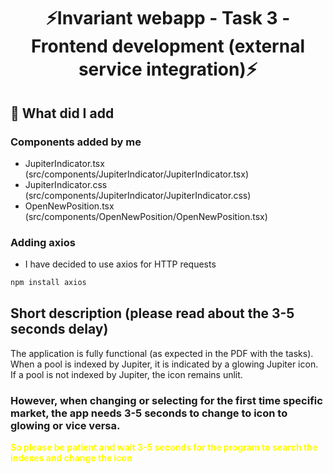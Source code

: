 <div align="center">
    <h1>⚡Invariant webapp - Task 3 - Frontend development (external service integration)⚡</h1>
</div>

## 🔨 What did I add

### Components added by me

- JupiterIndicator.tsx (src/components/JupiterIndicator/JupiterIndicator.tsx)
- JupiterIndicator.css (src/components/JupiterIndicator/JupiterIndicator.css)
- OpenNewPosition.tsx (src/components/OpenNewPosition/OpenNewPosition.tsx)

### Adding axios

- I have decided to use axios for HTTP requests

```bash
npm install axios
```

<h2>Short description (please read about the 3-5 seconds delay)</h2>
<p>The application is fully functional (as expected in the PDF with the tasks). When a pool is indexed by Jupiter, it is indicated by a glowing Jupiter icon. If a pool is not indexed by Jupiter, the icon remains unlit.</p>
<h3>However, when changing or selecting for the first time specific market, the app needs 3-5 seconds to change to icon to glowing or vice versa.</h3>
<b><span style="color:yellow">So please be patient and wait 3-5 seconds for the program to search the indexes and change the icon</span><b>
